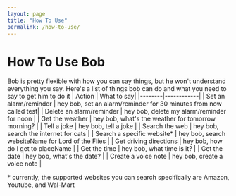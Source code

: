 ```yaml
---
layout: page
title: "How To Use"
permalink: /how-to-use/
---
```

# How To Use Bob
Bob is pretty flexible with how you can say things, but he won't understand everything you say. Here's a list of things bob can do and what you need to say to get him to do it
| Action | What to say|
|--------|------------|
| Set an alarm/reminder | hey bob, set an alarm/reminder for 30 minutes from now called test|
| Delete an alarm/reminder | hey bob, delete my alarm/reminder for noon |
| Get the weather | hey bob, what's the weather for tomorrow morning? |
| Tell a joke | hey bob, tell a joke |
| Search the web | hey bob, search the internet for cats |
| Search a specific website\* | hey bob, search websiteName for Lord of the Flies |
| Get driving directions | hey bob, how do I get to placeName |
| Get the time | hey bob, what time is it? |
| Get the date | hey bob, what's the date? |
| Create a voice note | hey bob, create a voice note |



\* currently, the supported websites you can search specifically are Amazon, Youtube, and Wal-Mart
